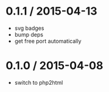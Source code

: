 
0.1.1 / 2015-04-13
==================

  * svg badges
  * bump deps
  * get free port automatically

0.1.0 / 2015-04-08
==================

  * switch to php2html
